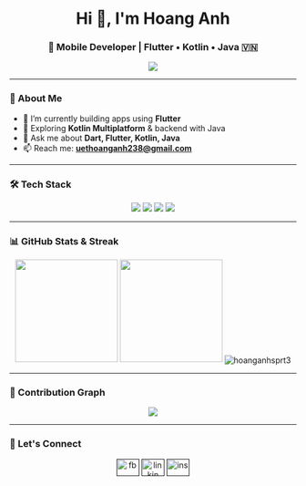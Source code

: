 <h1 align="center">Hi 👋, I'm Hoang Anh</h1>
<h3 align="center">🚀 Mobile Developer | Flutter • Kotlin • Java 🇻🇳</h3>

<p align="center">
  <img src="https://readme-typing-svg.demolab.com/?lines=Passionate+Flutter+Developer;Kotlin+%7C+Java+Lover;Mobile+App+Craftsman&center=true&width=500&height=50&font=Fira+Code&pause=1000&color=F7DF1E&vCenter=true&size=22" />
</p>

---

### 🧠 About Me

- 🔭 I’m currently building apps using **Flutter**
- 🌱 Exploring **Kotlin Multiplatform** & backend with Java
- 💬 Ask me about **Dart, Flutter, Kotlin, Java**
- 📫 Reach me: **uethoanganh238@gmail.com**

---

### 🛠️ Tech Stack

<p align="center">
  <img src="https://img.shields.io/badge/Dart-0175C2?style=for-the-badge&logo=dart&logoColor=white" />
  <img src="https://img.shields.io/badge/Flutter-02569B?style=for-the-badge&logo=flutter&logoColor=white" />
  <img src="https://img.shields.io/badge/Kotlin-0095D5?style=for-the-badge&logo=kotlin&logoColor=white" />
  <img src="https://img.shields.io/badge/Java-ED8B00?style=for-the-badge&logo=java&logoColor=white" />
</p>

---

### 📊 GitHub Stats & Streak

<p align="center">
  <img src="https://github-readme-stats.vercel.app/api/top-langs?username=hoanganhsprt3&show_icons=true&locale=en&layout=compact" height="180"/>
  <img src="https://github-readme-stats.vercel.app/api?username=hoanganhsprt3&show_icons=true&count_private=true&hide_border=true" height="180"/>
  <img align="center" src="https://github-readme-streak-stats.herokuapp.com/?user=hoanganhsprt3&" alt="hoanganhsprt3" />
</p>


---

### 🌈 Contribution Graph

<p align="center">
  <img src="https://github-readme-activity-graph.vercel.app/graph?username=hoanganhsprt3&theme=react-dark&area=true&hide_border=true"/>
</p>

---

### 🔗 Let's Connect

<p align="center">
<a href="" target="blank"><img align="center" src="https://raw.githubusercontent.com/rahuldkjain/github-profile-readme-generator/master/src/images/icons/Social/facebook.svg" alt="fb" height="30" width="40" /></a>
<a href="" target="blank"><img align="center" src="https://raw.githubusercontent.com/rahuldkjain/github-profile-readme-generator/master/src/images/icons/Social/linked-in-alt.svg" alt="linkin" height="30" width="40" /></a>
<a href="" target="blank"><img align="center" src="https://raw.githubusercontent.com/rahuldkjain/github-profile-readme-generator/master/src/images/icons/Social/instagram.svg" alt="ins" height="30" width="40" /></a>
</p>
